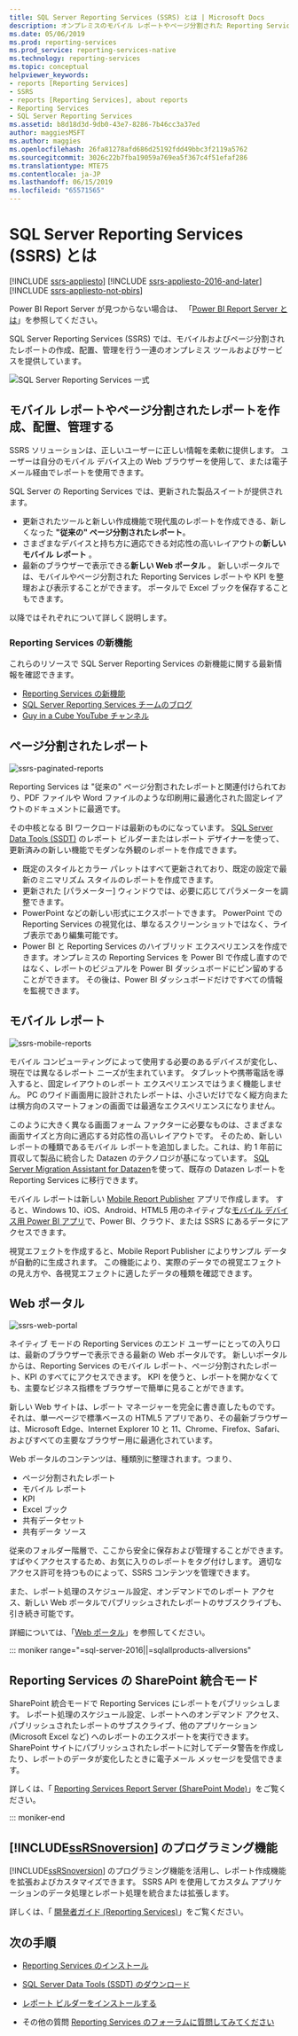 ```yaml
---
title: SQL Server Reporting Services (SSRS) とは | Microsoft Docs
description: オンプレミスのモバイル レポートやページ分割された Reporting Services レポートに使用するツールやサービスについて説明します。
ms.date: 05/06/2019
ms.prod: reporting-services
ms.prod_service: reporting-services-native
ms.technology: reporting-services
ms.topic: conceptual
helpviewer_keywords:
- reports [Reporting Services]
- SSRS
- reports [Reporting Services], about reports
- Reporting Services
- SQL Server Reporting Services
ms.assetid: b8d18d3d-9db0-43e7-8286-7b46cc3a37ed
author: maggiesMSFT
ms.author: maggies
ms.openlocfilehash: 26fa81278afd686d25192fdd49bbc3f2119a5762
ms.sourcegitcommit: 3026c22b7fba19059a769ea5f367c4f51efaf286
ms.translationtype: MTE75
ms.contentlocale: ja-JP
ms.lasthandoff: 06/15/2019
ms.locfileid: "65571565"
---
```

# <a name="what-is-sql-server-reporting-services-ssrs"></a>SQL Server Reporting Services (SSRS) とは

[!INCLUDE [ssrs-appliesto](../includes/ssrs-appliesto.md)] [!INCLUDE [ssrs-appliesto-2016-and-later](../includes/ssrs-appliesto-2016-and-later.md)] [!INCLUDE [ssrs-appliesto-not-pbirs](../includes/ssrs-appliesto-not-pbirs.md)]

Power BI Report Server が見つからない場合は、 「[Power BI Report Server とは](https://docs.microsoft.com/power-bi/report-server/get-started)」を参照してください。

SQL Server Reporting Services (SSRS) では、モバイルおよびページ分割されたレポートの作成、配置、管理を行う一連のオンプレミス ツールおよびサービスを提供しています。

![SQL Server Reporting Services 一式](../reporting-services/media/ss-reporting-services-all-together.png "SQL Server Reporting Services 一式")

## <a name="create-deploy-and-manage-mobile-and-paginated-reports"></a>モバイル レポートやページ分割されたレポートを作成、配置、管理する

SSRS ソリューションは、正しいユーザーに正しい情報を柔軟に提供します。 ユーザーは自分のモバイル デバイス上の Web ブラウザーを使用して、または電子メール経由でレポートを使用できます。

SQL Server の Reporting Services では、更新された製品スイートが提供されます。

* 更新されたツールと新しい作成機能で現代風のレポートを作成できる、新しくなった **"従来の" ページ分割されたレポート**。
* さまざまなデバイスと持ち方に適応できる対応性の高いレイアウトの**新しいモバイル レポート** 。
* 最新のブラウザーで表示できる**新しい Web ポータル** 。 新しいポータルでは、モバイルやページ分割された Reporting Services レポートや KPI を整理および表示することができます。 ポータルで Excel ブックを保存することもできます。

以降ではそれぞれについて詳しく説明します。

### <a name="whats-new-in-reporting-services"></a>Reporting Services の新機能

これらのリソースで SQL Server Reporting Services の新機能に関する最新情報を確認できます。

* [Reporting Services の新機能](../reporting-services/what-s-new-in-sql-server-reporting-services-ssrs.md)
* [SQL Server Reporting Services チームのブログ](https://blogs.msdn.microsoft.com/sqlrsteamblog/)
* [Guy in a Cube YouTube チャンネル](https://www.youtube.com/channel/UCFp1vaKzpfvoGai0vE5VJ0w)

## <a name="paginated-reports"></a>ページ分割されたレポート

![ssrs-paginated-reports](../reporting-services/media/ssrs-paginated-reports.png)

Reporting Services は "従来の" ページ分割されたレポートと関連付けられており、PDF ファイルや Word ファイルのような印刷用に最適化された固定レイアウトのドキュメントに最適です。

その中核となる BI ワークロードは最新のものになっています。 [SQL Server Data Tools (SSDT)](../reporting-services/tools/reporting-services-in-sql-server-data-tools-ssdt.md) のレポート ビルダーまたはレポート デザイナーを使って、更新済みの新しい機能でモダンな外観のレポートを作成できます。

* 既定のスタイルとカラー パレットはすべて更新されており、既定の設定で最新のミニマリズム スタイルのレポートを作成できます。
* 更新された [パラメーター] ウィンドウでは、必要に応じてパラメーターを調整できます。
* PowerPoint などの新しい形式にエクスポートできます。 PowerPoint での Reporting Services の視覚化は、単なるスクリーンショットではなく、ライブ表示であり編集可能です。
* Power BI と Reporting Services のハイブリッド エクスペリエンスを作成できます。オンプレミスの Reporting Services を Power BI で作成し直すのではなく、レポートのビジュアルを Power BI ダッシュボードにピン留めすることができます。 その後は、Power BI ダッシュボードだけですべての情報を監視できます。

## <a name="mobile-reports"></a>モバイル レポート

![ssrs-mobile-reports](../reporting-services/media/ssrs-mobile-reports.png)

モバイル コンピューティングによって使用する必要のあるデバイスが変化し、現在では異なるレポート ニーズが生まれています。 タブレットや携帯電話を導入すると、固定レイアウトのレポート エクスペリエンスではうまく機能しません。 PC のワイド画面用に設計されたレポートは、小さいだけでなく縦方向または横方向のスマートフォンの画面では最適なエクスペリエンスになりません。

このように大きく異なる画面フォーム ファクターに必要なものは、さまざまな画面サイズと方向に適応する対応性の高いレイアウトです。 そのため、新しいレポートの種類であるモバイル レポートを追加しました。これは、約 1 年前に買収して製品に統合した Datazen のテクノロジが基になっています。 [SQL Server Migration Assistant for Datazen](https://www.microsoft.com/download/details.aspx?id=53128)を使って、既存の Datazen レポートを Reporting Services に移行できます。

モバイル レポートは新しい [Mobile Report Publisher](../reporting-services/mobile-reports/create-mobile-reports-with-sql-server-mobile-report-publisher.md) アプリで作成します。 すると、Windows 10、iOS、Android、HTML5 用のネイティブな[モバイル デバイス用 Power BI アプリ](https://powerbi.microsoft.com/documentation/powerbi-power-bi-apps-for-mobile-devices/)で、Power BI、クラウド、または SSRS にあるデータにアクセスできます。

視覚エフェクトを作成すると、Mobile Report Publisher によりサンプル データが自動的に生成されます。 この機能により、実際のデータでの視覚エフェクトの見え方や、各視覚エフェクトに適したデータの種類を確認できます。

## <a name="web-portal"></a>Web ポータル

![ssrs-web-portal](../reporting-services/media/ssrs-web-portal.png)

ネイティブ モードの Reporting Services のエンド ユーザーにとっての入り口は、最新のブラウザーで表示できる最新の Web ポータルです。 新しいポータルからは、Reporting Services のモバイル レポート、ページ分割されたレポート、KPI のすべてにアクセスできます。 KPI を使うと、レポートを開かなくても、主要なビジネス指標をブラウザーで簡単に見ることができます。

新しい Web サイトは、レポート マネージャーを完全に書き直したものです。 それは、単一ページで標準ベースの HTML5 アプリであり、その最新ブラウザーは、Microsoft Edge、Internet Explorer 10 と 11、Chrome、Firefox、Safari、およびすべての主要なブラウザー用に最適化されています。

Web ポータルのコンテンツは、種類別に整理されます。つまり、

* ページ分割されたレポート
* モバイル レポート 
* KPI
* Excel ブック
* 共有データセット
* 共有データ ソース

従来のフォルダー階層で、ここから安全に保存および管理することができます。 すばやくアクセスするため、お気に入りのレポートをタグ付けします。 適切なアクセス許可を持つものによって、SSRS コンテンツを管理できます。

また、レポート処理のスケジュール設定、オンデマンドでのレポート アクセス、新しい Web ポータルでパブリッシュされたレポートのサブスクライブも、引き続き可能です。

詳細については、「[Web ポータル](../reporting-services/web-portal-ssrs-native-mode.md)」を参照してください。

::: moniker range="=sql-server-2016||=sqlallproducts-allversions"

## <a name="reporting-services-in-sharepoint-integrated-mode"></a>Reporting Services の SharePoint 統合モード

SharePoint 統合モードで Reporting Services にレポートをパブリッシュします。 レポート処理のスケジュール設定、レポートへのオンデマンド アクセス、パブリッシュされたレポートのサブスクライブ、他のアプリケーション (Microsoft Excel など) へのレポートのエクスポートを実行できます。 SharePoint サイトにパブリッシュされたレポートに対してデータ警告を作成したり、レポートのデータが変化したときに電子メール メッセージを受信できます。  

詳しくは、「 [Reporting Services Report Server (SharePoint Mode)](../reporting-services/report-server-sharepoint/reporting-services-report-server-sharepoint-mode.md)」をご覧ください。

::: moniker-end

## <a name="includessrsnoversionincludesssrsnoversion-mdmd-programming-features"></a>[!INCLUDE[ssRSnoversion](../includes/ssrsnoversion-md.md)] のプログラミング機能

[!INCLUDE[ssRSnoversion](../includes/ssrsnoversion-md.md)] のプログラミング機能を活用し、レポート作成機能を拡張およびカスタマイズできます。 SSRS API を使用してカスタム アプリケーションのデータ処理とレポート処理を統合または拡張します。

詳しくは、「 [開発者ガイド (Reporting Services)](../reporting-services/reporting-services-developer-documentation.md)」をご覧ください。

## <a name="next-steps"></a>次の手順

* [Reporting Services のインストール](../reporting-services/install-windows/install-reporting-services.md)
* [SQL Server Data Tools (SSDT) のダウンロード](https://go.microsoft.com/fwlink/?LinkID=616714)
* [レポート ビルダーをインストールする](../reporting-services/install-windows/install-report-builder.md)

* その他の質問 [Reporting Services のフォーラムに質問してみてください](https://go.microsoft.com/fwlink/?LinkId=620231)
